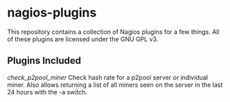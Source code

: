 nagios-plugins
==============

This repository contains a collection of Nagios plugins for a few things. All
of these plugins are licensed under the GNU GPL v3.

Plugins Included
----------------

*check_p2pool_miner*
Check hash rate for a p2pool server or individual miner. Also allows returning
a list of all miners seen on the server in the last 24 hours with the -a
switch.
